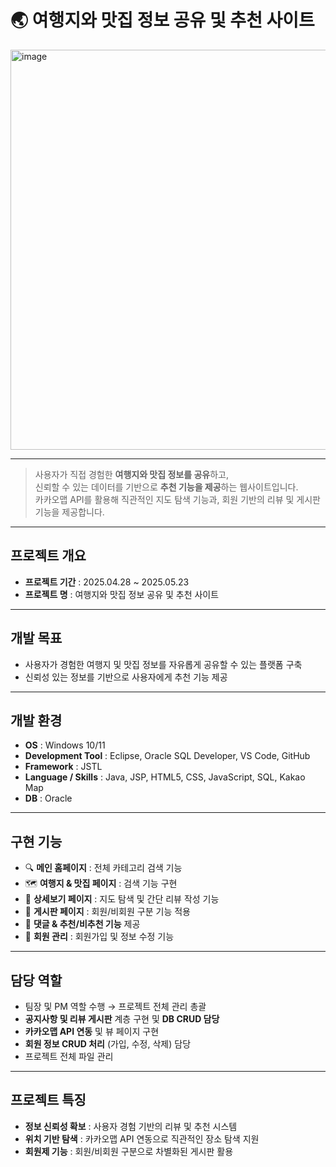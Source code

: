 # 🌏 여행지와 맛집 정보 공유 및 추천 사이트

<img width="872" height="640" alt="image" src="https://github.com/user-attachments/assets/83a8c56d-76b1-4d27-8f06-0faf6ebd64e7" />

---

> 사용자가 직접 경험한 **여행지와 맛집 정보를 공유**하고,  
> 신뢰할 수 있는 데이터를 기반으로 **추천 기능을 제공**하는 웹사이트입니다.  
> 카카오맵 API를 활용해 직관적인 지도 탐색 기능과, 회원 기반의 리뷰 및 게시판 기능을 제공합니다.

---

## 프로젝트 개요
- **프로젝트 기간** : 2025.04.28 ~ 2025.05.23  
- **프로젝트 명** : 여행지와 맛집 정보 공유 및 추천 사이트  

---

## 개발 목표
- 사용자가 경험한 여행지 및 맛집 정보를 자유롭게 공유할 수 있는 플랫폼 구축  
- 신뢰성 있는 정보를 기반으로 사용자에게 추천 기능 제공  

---

## 개발 환경
- **OS** : Windows 10/11  
- **Development Tool** : Eclipse, Oracle SQL Developer, VS Code, GitHub  
- **Framework** : JSTL  
- **Language / Skills** : Java, JSP, HTML5, CSS, JavaScript, SQL, Kakao Map  
- **DB** : Oracle  

---

## 구현 기능
- 🔍 **메인 홈페이지** : 전체 카테고리 검색 기능  
- 🗺 **여행지 & 맛집 페이지** : 검색 기능 구현  
- 📌 **상세보기 페이지** : 지도 탐색 및 간단 리뷰 작성 기능  
- 📝 **게시판 페이지** : 회원/비회원 구분 기능 적용  
- 💬 **댓글 & 추천/비추천 기능** 제공  
- 👤 **회원 관리** : 회원가입 및 정보 수정 기능  

---

## 담당 역할
- 팀장 및 PM 역할 수행 → 프로젝트 전체 관리 총괄  
- **공지사항 및 리뷰 게시판** 계층 구현 및 **DB CRUD 담당**  
- **카카오맵 API 연동** 및 뷰 페이지 구현  
- **회원 정보 CRUD 처리** (가입, 수정, 삭제) 담당  
- 프로젝트 전체 파일 관리  

---

## 프로젝트 특징
- **정보 신뢰성 확보** : 사용자 경험 기반의 리뷰 및 추천 시스템  
- **위치 기반 탐색** : 카카오맵 API 연동으로 직관적인 장소 탐색 지원  
- **회원제 기능** : 회원/비회원 구분으로 차별화된 게시판 활용  
